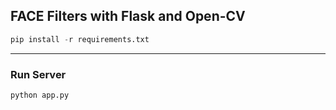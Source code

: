 ## FACE Filters with Flask and Open-CV
```python
pip install -r requirements.txt
```
---
### Run Server
```python
python app.py
```